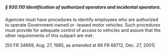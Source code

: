 ##### § 930.110 Identification of authorized operators and incidental operators. #####

Agencies must have procedures to identify employees who are authorized to operate Government-owned or -leased motor vehicles. Such procedures must provide for adequate control of access to vehicles and assure that the other requirements of this subpart are met.

[50 FR 34669, Aug. 27, 1985, as amended at 66 FR 66712, Dec. 27, 2001]